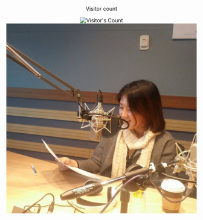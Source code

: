 <div align="center"> 
  <p>Visitor count</p>
  <img src="https://profile-counter.glitch.me/{TJsohn}/count.svg" alt="Visitor's Count" />
</div>

<img src="https://github.com/TJsohn/TJsohn/blob/main/github_profile.jpg" alt="myself in a radio studio">
